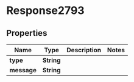
# Response2793

## Properties
Name | Type | Description | Notes
------------ | ------------- | ------------- | -------------
**type** | **String** |  | 
**message** | **String** |  | 



